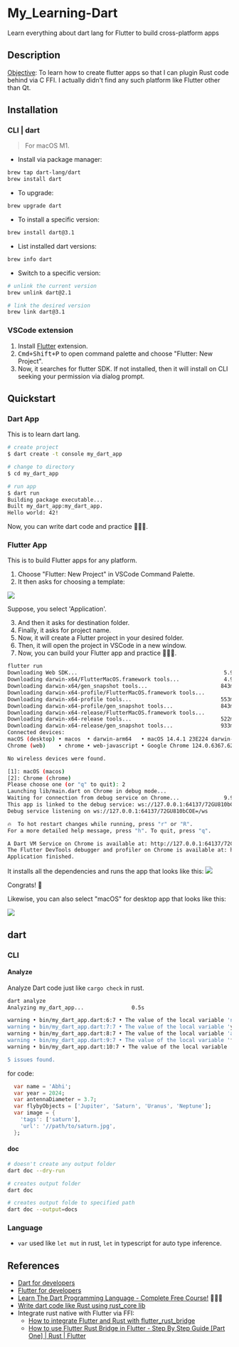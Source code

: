 # My_Learning-Dart

Learn everything about dart lang for Flutter to build cross-platform apps

## Description

<u>Objective</u>: To learn how to create flutter apps so that I can plugin Rust code behind via C FFI. I actually didn't find any such platform like Flutter other than Qt.

## Installation

### CLI | dart
>
> For macOS M1.

- Install via package manager:

```sh
brew tap dart-lang/dart
brew install dart
```

- To upgrade:

```sh
brew upgrade dart
```

- To install a specific version:

```sh
brew install dart@3.1
```

- List installed dart versions:

```sh
brew info dart
```

- Switch to a specific version:

```sh
# unlink the current version
brew unlink dart@2.1

# link the desired version
brew link dart@3.1
```

### VSCode extension

1. Install [Flutter](https://marketplace.visualstudio.com/items?itemName=Dart-Code.flutter) extension.
2. <kbd>Cmd+Shift+P</kbd> to open command palette and choose "Flutter: New Project".
3. Now, it searches for flutter SDK. If not installed, then it will install on CLI seeking your permission via dialog prompt.

## Quickstart

### Dart App

This is to learn dart lang.

```sh
# create project
$ dart create -t console my_dart_app

# change to directory
$ cd my_dart_app

# run app
$ dart run
Building package executable... 
Built my_dart_app:my_dart_app.
Hello world: 42!
```

Now, you can write dart code and practice 🧑‍💻🎉.

### Flutter App

This is to build Flutter apps for any platform.

1. Choose "Flutter: New Project" in VSCode Command Palette.
2. It then asks for choosing a template:

  ![](img/flutter_template.png)

  Suppose, you select 'Application'.

3. And then it asks for destination folder.
4. Finally, it asks for project name.
5. Now, it will create a Flutter project in your desired folder.
6. Then, it will open the project in VSCode in a new window.
7. Now, you can build your Flutter app and practice 🧑‍💻🎉.

```sh
flutter run 
Downloading Web SDK...                                              5.9s
Downloading darwin-x64/FlutterMacOS.framework tools...              4.9s
Downloading darwin-x64/gen_snapshot tools...                       843ms
Downloading darwin-x64-profile/FlutterMacOS.framework tools...         3.6s
Downloading darwin-x64-profile tools...                            553ms
Downloading darwin-x64-profile/gen_snapshot tools...               843ms
Downloading darwin-x64-release/FlutterMacOS.framework tools...         3.2s
Downloading darwin-x64-release tools...                            522ms
Downloading darwin-x64-release/gen_snapshot tools...               933ms
Connected devices:
macOS (desktop) • macos  • darwin-arm64   • macOS 14.4.1 23E224 darwin-arm64
Chrome (web)    • chrome • web-javascript • Google Chrome 124.0.6367.62

No wireless devices were found.

[1]: macOS (macos)
[2]: Chrome (chrome)
Please choose one (or "q" to quit): 2
Launching lib/main.dart on Chrome in debug mode...
Waiting for connection from debug service on Chrome...              9.9s
This app is linked to the debug service: ws://127.0.0.1:64137/72GU810bCOE=/ws
Debug service listening on ws://127.0.0.1:64137/72GU810bCOE=/ws

🔥  To hot restart changes while running, press "r" or "R".
For a more detailed help message, press "h". To quit, press "q".

A Dart VM Service on Chrome is available at: http://127.0.0.1:64137/72GU810bCOE=
The Flutter DevTools debugger and profiler on Chrome is available at: http://127.0.0.1:9101?uri=http://127.0.0.1:64137/72GU810bCOE=
Application finished.
```

It installs all the dependencies and runs the app that looks like this:
![](img/flutter_app_web.png)

Congrats! 🎉

Likewise, you can also select "macOS" for desktop app that looks like this:

![](img/flutter_app_macos.png)

## dart

### CLI

#### Analyze

Analyze Dart code just like `cargo check` in rust.

```sh
dart analyze
Analyzing my_dart_app...               0.5s

warning • bin/my_dart_app.dart:6:7 • The value of the local variable 'name' isn't used. Try removing the variable or using it. • unused_local_variable
warning • bin/my_dart_app.dart:7:7 • The value of the local variable 'year' isn't used. Try removing the variable or using it. • unused_local_variable
warning • bin/my_dart_app.dart:8:7 • The value of the local variable 'antennaDiameter' isn't used. Try removing the variable or using it. • unused_local_variable
warning • bin/my_dart_app.dart:9:7 • The value of the local variable 'flybyObjects' isn't used. Try removing the variable or using it. • unused_local_variable
warning • bin/my_dart_app.dart:10:7 • The value of the local variable 'image' isn't used. Try removing the variable or using it. • unused_local_variable

5 issues found.
```

for code:

```dart
  var name = 'Abhi';
  var year = 2024;
  var antennaDiameter = 3.7;
  var flybyObjects = ['Jupiter', 'Saturn', 'Uranus', 'Neptune'];
  var image = {
    'tags': ['saturn'],
    'url': '//path/to/saturn.jpg',
  };
```

#### doc

```sh
# doesn't create any output folder
dart doc --dry-run

# creates output folder
dart doc

# creates output folde to specified path
dart doc --output=docs
```

### Language

- `var` used like `let mut` in rust, `let` in typescript for auto type inference.

## References

- [Dart for developers](https://dart.dev/)
- [Flutter for developers](https://flutter.dev/)
- [Learn The Dart Programming Language - Complete Free Course!](https://www.youtube.com/watch?v=JZukfxvc7Mc) 🧑🏻‍💻
- [Write dart code like Rust using rust_core lib](https://github.com/mcmah309/rust_core)
- Integrate rust native with Flutter via FFI:
  - [How to integrate Flutter and Rust with flutter_rust_bridge](https://youtu.be/oRahosxToxA?si=nBf3AMbF-s6uLPxN)
  - [How to use Flutter Rust Bridge in Flutter - Step By Step Guide [Part One] | Rust | Flutter](https://www.youtube.com/watch?v=N9fK8rZVK_g)
